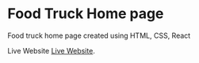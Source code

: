 # Food Truck Home page 
Food truck home page created using HTML, CSS, React


Live Website [Live Website](https://its-food-truck.netlify.app/).

